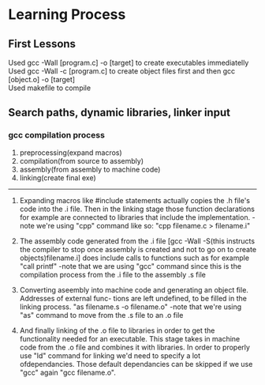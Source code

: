 # Learning Process

## First Lessons
Used gcc -Wall [program.c] -o [target] to create executables immediatelly\
Used gcc -Wall -c [program.c] to create object files first and then gcc [object.o] -o [target]\
Used makefile to compile

## Search paths, dynamic libraries, linker input

### gcc compilation process

1. preprocessing(expand macros)
2. compilation(from source to assembly)
3. assembly(from assembly to machine code)
4. linking(create final exe)
---
1. Expanding macros like #include statements actually copies the .h file's code into the .i file.
Then in the linking stage those function declarations for example are connected to libraries that
include the implementation. -note we're using "cpp" command like so: "cpp filename.c > filename.i"

2. The assembly code generated from the .i file [gcc -Wall -S(this instructs the compiler to stop
once assembly is created and not to go on to create objects)filename.i] does include calls to functions such as for example "call printf"
-note that we are using "gcc" command since this is the compilation process from the .i file to the assembly .s file

3. Converting aseembly into machine code and generating an object file. Addresses of external func-
tions are left undefined, to be filled in the linking process. "as filename.s -o filename.o"
-note that we're using "as" command to move from the .s file to an .o file

4. And finally linking of the .o file to libraries in order to get the functionality needed for an executable.
This stage takes in machine code from the .o file and combines it with libraries. In order to properly use "ld"
command for linking we'd need to specify a lot ofdependancies. Those default dependancies can be skipped if we use
"gcc" again "gcc filename.o".

